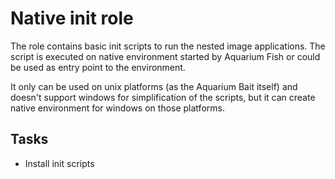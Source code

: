 # Native init role

The role contains basic init scripts to run the nested image applications. The script is executed
on native environment started by Aquarium Fish or could be used as entry point to the environment.

It only can be used on unix platforms (as the Aquarium Bait itself) and doesn't support windows for
simplification of the scripts, but it can create native environment for windows on those platforms.

## Tasks

* Install init scripts
